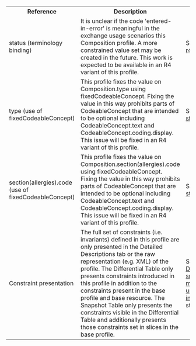<table class="list" width="100%">
<tbody>
  <tr>
    <th>Reference</th>
    <th>Description</th>
    <th>Issue No.</th>
  </tr>
  <tr>
        <td>status (terminology binding)</td>
        <td>It is unclear if the code 'entered-in-error' is meaningful in the exchange usage scenarios this Composition profile. A more constrained value set may be created in the future. This work is expected to be available in an R4 variant of this profile.</td>
        <td>See <a href="https://github.com/AuDigitalHealth/ci-fhir-r4/issues/57">ci-fhir-r4/issues/57</a></td>
  </tr>
  <tr>
        <td>type (use of fixedCodeableConcept)</td>
        <td>This profile fixes the value on Composition.type using fixedCodeableConcept. Fixing the value in this way prohibits parts of CodeableConcept that are intended to be optional including CodeableConcept.text and CodeableConcept.coding.display. This issue will be fixed in an R4 variant of this profile.</td>
        <td>See <a href="https://github.com/AuDigitalHealth/ci-fhir-stu3/issues/48">ci-fhir-stu3/issues/48</a></td>
  </tr>
  <tr>
        <td>section(allergies).code (use of fixedCodeableConcept)</td>
        <td>This profile fixes the value on Composition.section(allergies).code using fixedCodeableConcept. Fixing the value in this way prohibits parts of CodeableConcept that are intended to be optional including CodeableConcept.text and CodeableConcept.coding.display. This issue will be fixed in an R4 variant of this profile.</td>
        <td>See <a href="https://github.com/AuDigitalHealth/ci-fhir-stu3/issues/48">ci-fhir-stu3/issues/48</a></td>
 </tr>
  <tr>
        <td>Constraint presentation</td>
        <td>The full set of constraints (i.e. invariants) defined in this profile are only presented in the Detailed Descriptions tab or the raw representation (e.g. XML) of the profile. The Differential Table only presents constraints introduced in this profile in addition to the constraints present in the base profile and base resource. The Snapshot Table only presents the constraints visible in the Differential Table and additionally presents those constraints set in slices in the base profile.</td>
        <td>See Zulip <a href="https://chat.fhir.org/#narrow/stream/179252-IG-creation/topic/Derived.20profile.20snapshot.20missing.20upstream.20invariants">Derived profile snapshot missing upstream invariants</a> stream</td>
  </tr>
</tbody>
</table>
